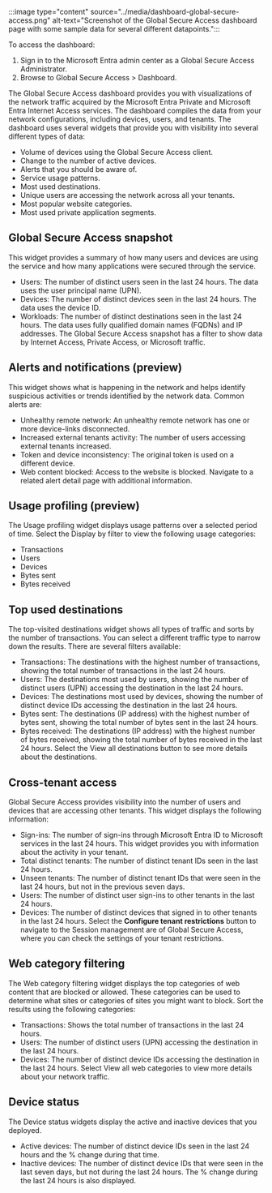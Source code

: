 :::image type="content" source="../media/dashboard-global-secure-access.png" alt-text="Screenshot of the Global Secure Access dashboard page with some sample data for several different datapoints.":::

To access the dashboard:
1. Sign in to the Microsoft Entra admin center as a Global Secure Access Administrator.
1. Browse to Global Secure Access > Dashboard.

The Global Secure Access dashboard provides you with visualizations of the network traffic acquired by the Microsoft Entra Private and Microsoft Entra Internet Access services. The dashboard compiles the data from your network configurations, including devices, users, and tenants. The dashboard uses several widgets that provide you with visibility into several different types of data:
 - Volume of devices using the Global Secure Access client.
 - Change to the number of active devices.
 - Alerts that you should be aware of.
 - Service usage patterns.
 - Most used destinations.
 - Unique users are accessing the network across all your tenants.
 - Most popular website categories.
 - Most used private application segments.

## Global Secure Access snapshot
This widget provides a summary of how many users and devices are using the service and how many applications were secured through the service.
 - Users: The number of distinct users seen in the last 24 hours. The data uses the user principal name (UPN).
 - Devices: The number of distinct devices seen in the last 24 hours. The data uses the device ID.
 - Workloads: The number of distinct destinations seen in the last 24 hours. The data uses fully qualified domain names (FQDNs) and IP addresses.
The Global Secure Access snapshot has a filter to show data by Internet Access, Private Access, or Microsoft traffic.

## Alerts and notifications (preview)
This widget shows what is happening in the network and helps identify suspicious activities or trends identified by the network data. Common alerts are:
 - Unhealthy remote network: An unhealthy remote network has one or more device-links disconnected.
 - Increased external tenants activity: The number of users accessing external tenants increased.
 - Token and device inconsistency: The original token is used on a different device.
 - Web content blocked: Access to the website is blocked.
Navigate to a related alert detail page with additional information.


## Usage profiling (preview)
The Usage profiling widget displays usage patterns over a selected period of time. Select the Display by filter to view the following usage categories:
 - Transactions
 - Users
 - Devices
 - Bytes sent
 - Bytes received

## Top used destinations
The top-visited destinations widget shows all types of traffic and sorts by the number of transactions. You can select a different traffic type to narrow down the results. There are several filters available:
 - Transactions: The destinations with the highest number of transactions, showing the total number of transactions in the last 24 hours.
 - Users: The destinations most used by users, showing the number of distinct users (UPN) accessing the destination in the last 24 hours.
 - Devices: The destinations most used by devices, showing the number of distinct device IDs accessing the destination in the last 24 hours.
 - Bytes sent: The destinations (IP address) with the highest number of bytes sent, showing the total number of bytes sent in the last 24 hours.
 - Bytes received: The destinations (IP address) with the highest number of bytes received, showing the total number of bytes received in the last 24 hours.
Select the View all destinations button to see more details about the destinations.

## Cross-tenant access
Global Secure Access provides visibility into the number of users and devices that are accessing other tenants. This widget displays the following information:
 - Sign-ins: The number of sign-ins through Microsoft Entra ID to Microsoft services in the last 24 hours. This widget provides you with information about the activity in your tenant.
 - Total distinct tenants: The number of distinct tenant IDs seen in the last 24 hours.
 - Unseen tenants: The number of distinct tenant IDs that were seen in the last 24 hours, but not in the previous seven days.
 - Users: The number of distinct user sign-ins to other tenants in the last 24 hours.
 - Devices: The number of distinct devices that signed in to other tenants in the last 24 hours.
Select the **Configure tenant restrictions** button to navigate to the Session management are of Global Secure Access, where you can check the settings of your tenant restrictions.

## Web category filtering
The Web category filtering widget displays the top categories of web content that are blocked or allowed. These categories can be used to determine what sites or categories of sites you might want to block. Sort the results using the following categories:
 - Transactions: Shows the total number of transactions in the last 24 hours.
 - Users: The number of distinct users (UPN) accessing the destination in the last 24 hours.
 - Devices: The number of distinct device IDs accessing the destination in the last 24 hours.
Select View all web categories to view more details about your network traffic.

## Device status
The Device status widgets display the active and inactive devices that you deployed.
 - Active devices: The number of distinct device IDs seen in the last 24 hours and the % change during that time.
 - Inactive devices: The number of distinct device IDs that were seen in the last seven days, but not during the last 24 hours. The % change during the last 24 hours is also displayed.
